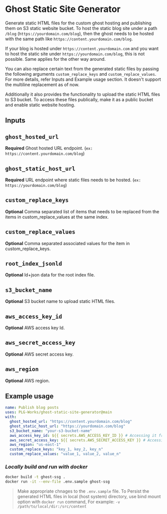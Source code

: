 # Ghost Static Site Generator

Generate static HTML files for the custom ghost hosting and publishing them on S3 static website bucket.
To host the static blog site under a path `/blog` (`https://yourdomain.com/blog`), then the ghost needs to be hosted with the same path like `https://content.yourdomain.com/blog`.

If your blog is hosted under `https://content.yourdomain.com` and you want to host the static site under `https://yourdomain.com/blog`, this is not possible. Same applies for the other way around.

You can also replace certain text from the generated static files by passing the following arguments `custom_replace_keys` and `custom_replace_values`. For more details, refer Inputs and Example usage section. It doesn't support the multiline replacement as of now.

Additionally it also provides the functionality to upload the static HTML files to S3 bucket. To access these files publically, make it as a public bucket and enable static website hosting.

## Inputs

## `ghost_hosted_url`

**Required** Ghost hosted URL endpoint. (`ex: https://content.yourdomain.com/blog`)

## `ghost_static_host_url`

**Required** URL endpoint where static files needs to be hosted. (`ex: https://yourdomain.com/blog`)

## `custom_replace_keys`

**Optional** Comma separated list of items that needs to be replaced from the items in custom_replace_values at the same index.

## `custom_replace_values`

**Optional** Comma separated associated values for the item in custom_replace_keys.

## `root_index_jsonld`

**Optional** ld+json data for the root index file.

## `s3_bucket_name`

**Optional** S3 bucket name to upload static HTML files.

## `aws_access_key_id`

**Optional** AWS access key Id.

## `aws_secret_access_key`

**Optional** AWS secret access key.

## `aws_region`

**Optional** AWS region.

## Example usage

```yaml
name: Publish blog posts
uses: PLG-Works/ghost-static-site-generator@main
with:
  ghost_hosted_url: "https://content.yourdomain.com/blog"
  ghost_static_host_url: "https://yourdomain.com/blog"
  s3_bucket_name: "your-s3-bucket-name"
  aws_access_key_id: ${{ secrets.AWS_ACCESS_KEY_ID }} # Accessing it from the gihub secrets
  aws_secret_access_key: ${{ secrets.AWS_SECRET_ACCESS_KEY }} # Accessing it from the gihub secrets
  aws_region: "us-east-1"
  custom_replace_keys: "key_1, key_2, key_n"
  custom_replace_values: "value_1, value_2, value_n"
```

### _Locally build and run with docker_

```bash
docker build -t ghost-ssg .
docker run -it --env-file .env.sample ghost-ssg
```

> Make appropriate chnages to the `.env.sample` file.
> To Persist the generated HTML files in local (host system) directory, use bind mount option with `docker run` command, For example: `-v /path/to/local/dir:/src/content`
